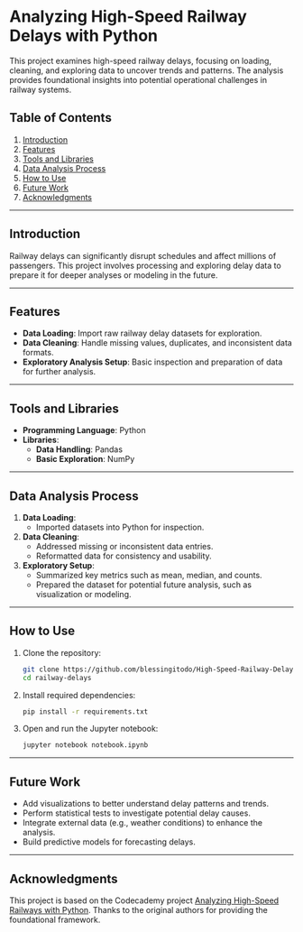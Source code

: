 # Analyzing High-Speed Railway Delays with Python

This project examines high-speed railway delays, focusing on loading, cleaning, and exploring data to uncover trends and patterns. The analysis provides foundational insights into potential operational challenges in railway systems.

## Table of Contents
1. [Introduction](#introduction)
2. [Features](#features)
3. [Tools and Libraries](#tools-and-libraries)
4. [Data Analysis Process](#data-analysis-process)
5. [How to Use](#how-to-use)
6. [Future Work](#future-work)
7. [Acknowledgments](#acknowledgments)

---

## Introduction
Railway delays can significantly disrupt schedules and affect millions of passengers. This project involves processing and exploring delay data to prepare it for deeper analyses or modeling in the future.

---

## Features
- **Data Loading**: Import raw railway delay datasets for exploration.
- **Data Cleaning**: Handle missing values, duplicates, and inconsistent data formats.
- **Exploratory Analysis Setup**: Basic inspection and preparation of data for further analysis.

---

## Tools and Libraries
- **Programming Language**: Python
- **Libraries**:
  - **Data Handling**: Pandas
  - **Basic Exploration**: NumPy

---

## Data Analysis Process
1. **Data Loading**:
   - Imported datasets into Python for inspection.
2. **Data Cleaning**:
   - Addressed missing or inconsistent data entries.
   - Reformatted data for consistency and usability.
3. **Exploratory Setup**:
   - Summarized key metrics such as mean, median, and counts.
   - Prepared the dataset for potential future analysis, such as visualization or modeling.

---

## How to Use
1. Clone the repository:
   ```bash
   git clone https://github.com/blessingitodo/High-Speed-Railway-Delay-Analysis.git
   cd railway-delays
   ```
2. Install required dependencies:
   ```bash
   pip install -r requirements.txt
   ```
3. Open and run the Jupyter notebook:
   ```bash
   jupyter notebook notebook.ipynb
   ```

---

## Future Work
- Add visualizations to better understand delay patterns and trends.
- Perform statistical tests to investigate potential delay causes.
- Integrate external data (e.g., weather conditions) to enhance the analysis.
- Build predictive models for forecasting delays.

---

## Acknowledgments
This project is based on the Codecademy project [Analyzing High-Speed Railways with Python](https://www.codecademy.com/projects/practice/analyzing-high-speed-railways-with-python). Thanks to the original authors for providing the foundational framework.
